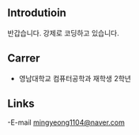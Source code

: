 ## Introdutioin
반갑습니다.
강제로 코딩하고 있습니다.

## Carrer
- 영남대학교 컴퓨터공학과 재학생 2학년

## Links
-E-mail mingyeong1104@naver.com
